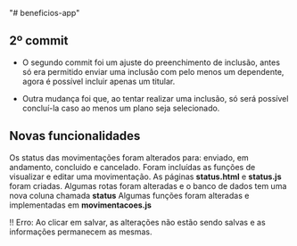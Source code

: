 "# beneficios-app" 

## 2º commit

* O segundo commit foi um ajuste do preenchimento de inclusão, antes só era permitido enviar uma inclusão com pelo menos um dependente, agora é possível incluir apenas um titular.

* Outra mudança foi que, ao tentar realizar uma inclusão, só será possível concluí-la caso ao menos um plano seja selecionado.

## Novas funcionalidades
Os status das movimentações foram alterados para: enviado, em andamento, concluido e cancelado.
Foram incluídas as funções de visualizar e editar uma movimentação.
As páginas **status.html** e **status.js** foram criadas.
Algumas rotas foram alteradas e o banco de dados tem uma nova coluna chamada **status**
Algumas funções foram alteradas e implementadas em **movimentacoes.js**

!! Erro: Ao clicar em salvar, as alterações não estão sendo salvas e as informações permanecem as mesmas.